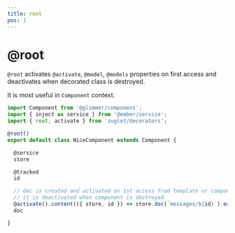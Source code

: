 ```yaml
---
title: root
pos: 1
---
```


# @root

`@root` activates `@activate`, `@model`, `@models` properties on first access and deactivates when decorated class is destroyed.

It is most useful in `Component` context.

``` javascript
import Component from '@glimmer/component';
import { inject as service } from '@ember/service';
import { root, activate } from 'zuglet/decorators';

@root()
export default class NiceComponent extends Component {

  @service
  store

  @tracked
  id

  // doc is created and activated on 1st access from template or component class
  // it is deactivated when component is destroyed
  @activate().content(({ store, id }) => store.doc(`messages/${id}`).existing())
  doc

}
```
